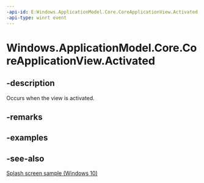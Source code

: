 ```yaml
---
-api-id: E:Windows.ApplicationModel.Core.CoreApplicationView.Activated
-api-type: winrt event
---
```


<!-- Event syntax
public event Windows.Foundation.TypedEventHandler Activated<Windows.ApplicationModel.Core.CoreApplicationView,  Windows.ApplicationModel.Activation.IActivatedEventArgs>
-->

# Windows.ApplicationModel.Core.CoreApplicationView.Activated

## -description
Occurs when the view is activated.

## -remarks

## -examples

## -see-also
[Splash screen sample (Windows 10)](https://github.com/Microsoft/Windows-universal-samples/tree/master/Samples/SplashScreen)

